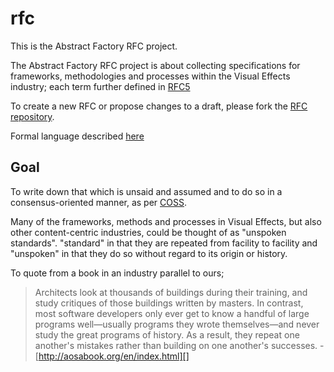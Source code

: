rfc
===

This is the Abstract Factory RFC project.

The Abstract Factory RFC project is about collecting specifications for frameworks, methodologies and processes within the Visual Effects industry; each term further defined in [RFC5][]

To create a new RFC or propose changes to a draft, please fork the [RFC repository][].

Formal language described [here][formal language]

## Goal

To write down that which is unsaid and assumed and to do so in a consensus-oriented manner, as per [COSS][].

Many of the frameworks, methods and processes in Visual Effects, but also other content-centric industries, could be thought of as "unspoken standards". "standard" in that they are repeated from facility to facility and "unspoken" in that they do so without regard to its origin or history.

To quote from a book in an industry parallel to ours;

> Architects look at thousands of buildings during their training, and study critiques of those buildings written by masters. In contrast, most software developers only ever get to know a handful of large programs well—usually programs they wrote themselves—and never study the great programs of history. As a result, they repeat one another's mistakes rather than building on one another's successes. - [http://aosabook.org/en/index.html][]

[formal language]: http://www.ietf.org/rfc/rfc2234.txt
[COSS]: http://www.digistan.org/spec:1/COSS
[RFC repository]: https://github.com/abstract-factory/rfc
[RFC5]: http://rfc.abstractfactory.io/spec/5/